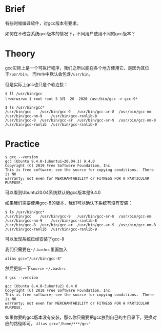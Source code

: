 # Brief
有些时候编译软件，对gcc版本有要求。

如何在不改变系统gcc版本的情况下，不同用户使用不同的gcc版本？

# Theory
gcc实际上是一个可执行程序，我们之所以能在各个地方使用它，是因为其位于`/usr/bin`。
而`PATH`中默认会包含`/usr/bin`。

但是实际上gcc也只是个软连接：
```
$ ll /usr/bin/gcc
lrwxrwxrwx 1 root root 5 3月  20  2020 /usr/bin/gcc -> gcc-9*

$ ls /usr/bin/gcc*
/usr/bin/gcc    /usr/bin/gcc-9   /usr/bin/gcc-ar-8  /usr/bin/gcc-nm    /usr/bin/gcc-nm-9    /usr/bin/gcc-ranlib-8
/usr/bin/gcc-8  /usr/bin/gcc-ar  /usr/bin/gcc-ar-9  /usr/bin/gcc-nm-8  /usr/bin/gcc-ranlib  /usr/bin/gcc-ranlib-9
```



# Practice
```
$ gcc --version
gcc (Ubuntu 9.4.0-1ubuntu1~20.04.1) 9.4.0
Copyright (C) 2019 Free Software Foundation, Inc.
This is free software; see the source for copying conditions.  There is NO
warranty; not even for MERCHANTABILITY or FITNESS FOR A PARTICULAR PURPOSE.
```
可以看到Ubuntu20.04系统默认的gcc版本是9.4.0

如果我们需要使用gcc-8的版本，我们可以确认下系统有没有安装：
```
$ ls /usr/bin/gcc*
/usr/bin/gcc    /usr/bin/gcc-9   /usr/bin/gcc-ar-8  /usr/bin/gcc-nm    /usr/bin/gcc-nm-9    /usr/bin/gcc-ranlib-8
/usr/bin/gcc-8  /usr/bin/gcc-ar  /usr/bin/gcc-ar-9  /usr/bin/gcc-nm-8  /usr/bin/gcc-ranlib  /usr/bin/gcc-ranlib-9
```
可以发现系统已经安装了gcc-8

我们只需要在`~/.bashrc`里面加入
```
alias gcc="/usr/bin/gcc-8"
```
然后更新一下`source ~/.bashrc`

```
$ gcc --version

gcc (Ubuntu 8.4.0-3ubuntu2) 8.4.0
Copyright (C) 2018 Free Software Foundation, Inc.
This is free software; see the source for copying conditions.  There is NO
warranty; not even for MERCHANTABILITY or FITNESS FOR A PARTICULAR PURPOSE.
```

如果你要的gcc版本没有安装，那么你只需要把gcc放到自己的主目录下，更换对应的路径即可。
`àlias gcc="/home/***/gcc"`
